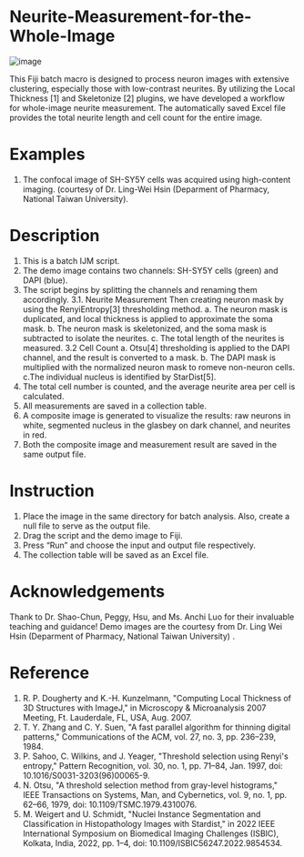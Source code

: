 # Neurite-Measurement-for-the-Whole-Image
![image](https://github.com/user-attachments/assets/3566f36d-1626-4b0e-9c97-a3e43e55600a)


This Fiji batch macro is designed to process neuron images with extensive clustering, especially those with low-contrast neurites.
By utilizing the Local Thickness [1] and Skeletonize [2] plugins, we have developed a workflow for whole-image neurite measurement. The automatically saved Excel file provides the total neurite length and cell count for the entire image.

# Examples
1.	The confocal image of SH-SY5Y cells was acquired using high-content imaging. (courtesy of Dr. Ling-Wei Hsin (Deparment of Pharmacy, National Taiwan University).

# Description 
1.	This is a batch IJM script. 
2.	The demo image contains two channels: SH-SY5Y cells (green) and DAPI (blue).
3.	The script begins by splitting the channels and renaming them accordingly.
3.1. Neurite Measurement
  	Then creating neuron mask by using the RenyiEntropy[3] thresholding method.
  a.	The neuron mask is duplicated, and local thickness is applied to approximate the soma mask.
  b.	The neuron mask is skeletonized, and the soma mask is subtracted to isolate the neurites.
  c.	The total length of the neurites is measured.
3.2 Cell Count
  a.	Otsu[4] thresholding is applied to the DAPI channel, and the result is converted to a mask.
  b.	The DAPI mask is multiplied with the normalized neuron mask to romeve non-neuron cells.
  c.The individual nucleus is identified by StarDist[5].
4.	The total cell number is counted, and the average neurite area per cell is calculated.
5.	All measurements are saved in a collection table.
6.	A composite image is generated to visualize the results: raw neurons in white, segmented nucleus in the glasbey on dark channel, and neurites in red.
7.	Both the composite image and measurement result are saved in the same output file.

# Instruction
1.	Place the image in the same directory for batch analysis. Also, create a null file to serve as the output file. 
2.	Drag the script and the demo image to Fiji.
3.	Press “Run” and choose the input and output file respectively.
4.	The  collection table will be saved as an Excel file. 

# Acknowledgements
Thank to Dr. Shao-Chun, Peggy, Hsu, and Ms. Anchi Luo for their invaluable teaching and guidance!
Demo images are the courtesy from Dr. Ling Wei Hsin (Deparment of Pharmacy, National Taiwan University) .

# Reference
1.	R. P. Dougherty and K.-H. Kunzelmann, "Computing Local Thickness of 3D Structures with ImageJ," in Microscopy & Microanalysis 2007 Meeting, Ft. Lauderdale, FL, USA, Aug. 2007. 
2.	T. Y. Zhang and C. Y. Suen, "A fast parallel algorithm for thinning digital patterns," Communications of the ACM, vol. 27, no. 3, pp. 236–239, 1984. 
3.	P. Sahoo, C. Wilkins, and J. Yeager, "Threshold selection using Renyi's entropy," Pattern Recognition, vol. 30, no. 1, pp. 71–84, Jan. 1997, doi: 10.1016/S0031-3203(96)00065-9. 
4.	N. Otsu, "A threshold selection method from gray-level histograms," IEEE Transactions on Systems, Man, and Cybernetics, vol. 9, no. 1, pp. 62–66, 1979, doi: 10.1109/TSMC.1979.4310076.
5.	M. Weigert and U. Schmidt, "Nuclei Instance Segmentation and Classification in Histopathology Images with Stardist," in 2022 IEEE International Symposium on Biomedical Imaging Challenges (ISBIC), Kolkata, India, 2022, pp. 1–4, doi: 10.1109/ISBIC56247.2022.9854534. 
